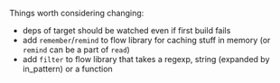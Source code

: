 Things worth considering changing:

- deps of target should be watched even if first build fails
- add `remember`/`remind` to flow library for caching stuff in memory (or `remind` can be a part of `read`)
- add `filter` to flow library that takes a regexp, string (expanded by in_pattern) or a function
